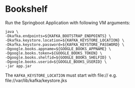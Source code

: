 # Bookshelf    

Run the Springboot Application with following VM arguments: 

```
java \
-Dkafka.endpoints=${KAFKA_BOOTSTRAP_ENDPOINTS} \
-Dkafka.keystore.location=${KAFKA_KEYSTORE_LOCATION} \
-Dkafka.keystore.password=${KAFKA_KEYSTORE_PASSWORD} \
-Dgoogle.books.appname=${GOOGLE_BOOKS_APPNAME} \
-Dgoogle.books.token=${GOOGLE_BOOKS_TOKEN} \
-Dgoogle.books.shelfid=${GOOGLE_BOOKS_SHELFID} \
-Dgoogle.books.userid=${GOOGLE_BOOKS_USERID} \
-jar app.jar
```

The `KAFKA_KEYSTORE_LOCATION` must start with file:// e.g. file://var/lib/kafka/keystore.jks